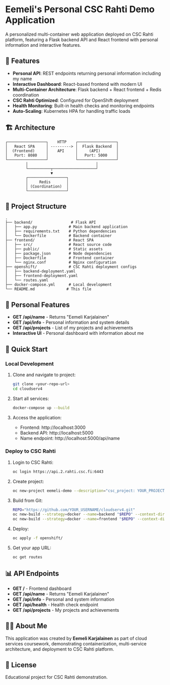 # Eemeli's Personal CSC Rahti Demo Application

A personalized multi-container web application deployed on CSC Rahti platform, featuring a Flask backend API and React frontend with personal information and interactive features.

## 🚀 Features

- **Personal API**: REST endpoints returning personal information including my name
- **Interactive Dashboard**: React-based frontend with modern UI
- **Multi-Container Architecture**: Flask backend + React frontend + Redis coordination
- **CSC Rahti Optimized**: Configured for OpenShift deployment
- **Health Monitoring**: Built-in health checks and monitoring endpoints
- **Auto-Scaling**: Kubernetes HPA for handling traffic loads

## 🏗️ Architecture

```
┌─────────────────┐    HTTP    ┌─────────────────┐
│   React SPA     │ ---------> │  Flask Backend  │
│  (Frontend)     │    API     │     (API)       │
│   Port: 8080    │            │   Port: 5000    │
└─────────────────┘            └─────────────────┘
         │                              │
         └──────────┬───────────────────┘
                    ▼
         ┌─────────────────┐
         │     Redis       │
         │ (Coordination)  │
         └─────────────────┘
```

## 📁 Project Structure

```
.
├── backend/                 # Flask API
│   ├── app.py              # Main backend application
│   ├── requirements.txt    # Python dependencies
│   └── Dockerfile          # Backend container
├── frontend/               # React SPA
│   ├── src/                # React source code
│   ├── public/             # Static assets
│   ├── package.json        # Node dependencies
│   ├── Dockerfile          # Frontend container
│   └── nginx.conf          # Nginx configuration
├── openshift/              # CSC Rahti deployment configs
│   ├── backend-deployment.yaml
│   ├── frontend-deployment.yaml
│   └── routes.yaml
├── docker-compose.yml      # Local development
└── README.md              # This file
```

## 🎯 Personal Features

- **GET /api/name** - Returns "Eemeli Karjalainen" 
- **GET /api/info** - Personal information and system details
- **GET /api/projects** - List of my projects and achievements
- **Interactive UI** - Personal dashboard with information about me

## 🚀 Quick Start

### Local Development

1. Clone and navigate to project:
   ```bash
   git clone <your-repo-url>
   cd cloudserv4
   ```

2. Start all services:
   ```bash
   docker-compose up --build
   ```

3. Access the application:
   - Frontend: http://localhost:3000
   - Backend API: http://localhost:5000
   - Name endpoint: http://localhost:5000/api/name

### Deploy to CSC Rahti

1. Login to CSC Rahti:
   ```bash
   oc login https://api.2.rahti.csc.fi:6443
   ```

2. Create project:
   ```bash
   oc new-project eemeli-demo --description="csc_project: YOUR_PROJECT_NUMBER"
   ```

3. Build from Git:
   ```bash
   REPO="https://github.com/YOUR_USERNAME/cloudserv4.git"
   oc new-build --strategy=docker --name=backend "$REPO" --context-dir=backend
   oc new-build --strategy=docker --name=frontend "$REPO" --context-dir=frontend
   ```

4. Deploy:
   ```bash
   oc apply -f openshift/
   ```

5. Get your app URL:
   ```bash
   oc get routes
   ```

## 📊 API Endpoints

- **GET /** - Frontend dashboard
- **GET /api/name** - Returns "Eemeli Karjalainen"
- **GET /api/info** - Personal and system information
- **GET /api/health** - Health check endpoint
- **GET /api/projects** - My projects and achievements

## 👨‍💻 About Me

This application was created by **Eemeli Karjalainen** as part of cloud services coursework, demonstrating containerization, multi-service architecture, and deployment to CSC Rahti platform.

## 📄 License

Educational project for CSC Rahti demonstration.
